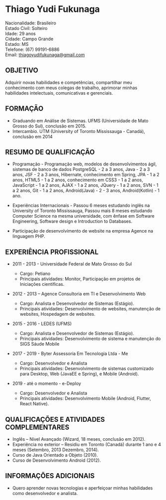 # Thiago Yudi Fukunaga
Nacionalidade: Brasileiro <br>
Estado Civil: Solteiro <br>
Idade: 29 anos <br>
Cidade: Campo Grande <br>
Estado: MS <br>
Telefone: (67) 99191-6886 <br>
Email: thiagoyudifukunaga@gmail.com <br>

## OBJETIVO
Adquirir novas habilidades e competências, compartilhar meu conhecimento com meus colegas de trabalho, aprimorar minhas habilidades intelectuais, comunicativas e gerenciais.<br>

## FORMAÇÃO
* Graduando em Análise de Sistemas. UFMS (Universidade de Mato Grosso do Sul), conclusão em 2015.
* Intercambio. UTM (University of Toronto Mississauga - Canadá), conclusão em 2014

## RESUMO DE QUALIFICAÇÃO
* Programação - Programação web, modelos de desenvolvimentos ágil, sistemas de banco de dados PostgreSQL - 2 a 3 anos, Java - 2 a 3 anos, JSF - 2 a 3 anos, Hibernate, conhecimento em Spring, JPA - 1 a 2 anos, HTML5 - 1 a 2 anos, conhecimento em CSS3 - 1 a 2 anos, JavaScript - 1 a 2 anos, AJAX - 1 a 2 anos, JQuery - 1 a 2 anos, SVN - 1 a 2 anos, Git - 1 a 2 anos,
Android(Java) - 2 - 3 anos, Android(Kotlin) - 1 ano.

* Experiências Internacionais - Passou 6 meses estudando inglês na University of Toronto Mississauga, Passou mais 8 meses estudando Computer Science na mesma universidade, com ênfase em Software Engineering, Software design e Introduction to Databases.

* Participação de desenvolvimento de website na empresa Agence na linguagem PHP.

## EXPERIÊNCIA PROFISSIONAL
* 2011 - 2013 - Universidade Federal de Mato Grosso do Sul
  * Cargo: Petiano
  * Principais atividades: Monitor, Participação em projetos de Iniciações cientificas.

* 2012 - 2013 – Agence Consultoria em TI e Desenvolvimento Web
  * Cargo: Analista e Desenvolvedor de Sistemas (Estágio).
  * Principais atividades: Desenvolvimento de websites, manutenção de websites, Hospedagem de websites.

* 2015 - 2016 - LEDES (UFMS)
  * Cargo: Analista e Desenvolvedor de Sistemas (Estágio).
  * Principais atividades: Desenvolvimento de sistema e manutenção do SIGS Sáude Mobile

* 2017 - 2019 - Byter Assessoria Em Tecnologia Ltda - Me
  * Cargo: Desenvolvedor e Analista
  * Principais atividades: Desenvolvimento de sistemas customizado para Desktop, Web (JavaEE e Spring), e Mobile (Android).
  
* 2019 - até o momento - e-Deploy
  * Cargo: Desenvolvedor e Analista
  * Principais atividades: Desenvolvimento Mobile (Android, Flutter, React Native).

## QUALIFICAÇÕES E ATIVIDADES COMPLEMENTARES
* Inglês – Nível Avançado (Wizard, 18 meses, conclusão em 2012).
* Experiência no exterior – Residiu em Toronto (Canadá) durante 1 ano e 4 meses (Setembro, 2013 Dezembro, 2014).
* Curso de Java Orientado a Objeto (2010).
* Curso de Desenvolvimento Android (2012).

## INFORMAÇÕES ADICIONAIS
* Quero aprender novas tecnologias e aperfeiçoar minhas habilidades como desenvolvedor e analista.
